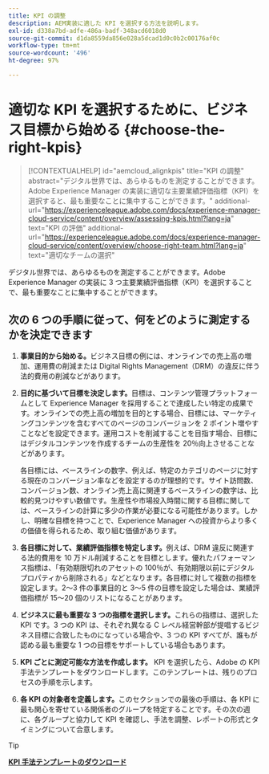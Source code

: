 ```yaml
---
title: KPI の調整
description: AEM実装に適した KPI を選択する方法を説明します。
exl-id: d338a7bd-adfe-486a-badf-348acd6018d0
source-git-commit: d1da8559da856e028a5dcad1d0c0b2c00176af0c
workflow-type: tm+mt
source-wordcount: '496'
ht-degree: 97%

---
```


# 適切な KPI を選択するために、ビジネス目標から始める {#choose-the-right-kpis}

>[!CONTEXTUALHELP]
>id="aemcloud_alignkpis"
>title="KPI の調整"
>abstract="デジタル世界では、あらゆるものを測定することができます。Adobe Experience Manager の実装に適切な主要業績評価指標（KPI）を選択すると、最も重要なことに集中することができます。"
>additional-url="https://experienceleague.adobe.com/docs/experience-manager-cloud-service/content/overview/assessing-kpis.html?lang=ja" text="KPI の評価"
>additional-url="https://experienceleague.adobe.com/docs/experience-manager-cloud-service/content/overview/choose-right-team.html?lang=ja" text="適切なチームの選択"

デジタル世界では、あらゆるものを測定することができます。Adobe Experience Manager の実装に 3 つ主要業績評価指標（KPI）を選択することで、最も重要なことに集中することができます。


## **次の 6 つの手順に従って、何をどのように測定するかを決定できます**


1. **事業目的から始める。**&#x200B;ビジネス目標の例には、オンラインでの売上高の増加、運用費の削減または Digital Rights Management（DRM）の違反に伴う法的費用の削減などがあります。

1. **目的に基づいて目標を決定します。**&#x200B;目標は、コンテンツ管理プラットフォームとして Experience Manager を採用することで達成したい特定の成果です。オンラインでの売上高の増加を目的とする場合、目標には、マーケティングコンテンツを含むすべてのページのコンバージョンを 2 ポイント増やすことなどを設定できます。運用コストを削減することを目指す場合、目標にはデジタルコンテンツを作成するチームの生産性を 20％向上させることなどがあります。

   各目標には、ベースラインの数字、例えば、特定のカテゴリのページに対する現在のコンバージョン率などを設定するのが理想的です。サイト訪問数、コンバージョン数、オンライン売上高に関連するベースラインの数字は、比較的見つけやすい数値です。生産性や市場投入時間に関する目標に関しては、ベースラインの計算に多少の作業が必要になる可能性があります。しかし、明確な目標を持つことで、Experience Manager への投資からより多くの価値を得られるため、取り組む価値があります。

1. **各目標に対して、業績評価指標を特定します。**&#x200B;例えば、DRM 違反に関連する法的費用を 10 万ドル削減することを目標とします。優れたパフォーマンス指標は、「有効期限切れのアセットの 100％が、有効期限以前にデジタルプロパティから削除される」などとなります。各目標に対して複数の指標を設定します。2～3 件の事業目的と 3～5 件の目標を設定した場合は、業績評価指標が 15～20 個のリストになることがあります。

1. **ビジネスに最も重要な 3 つの指標を選択します。**&#x200B;これらの指標は、選択した KPI です。3 つの KPI は、それぞれ異なる C レベル経営幹部が提唱するビジネス目標に合致したものになっている場合や、3 つの KPI すべてが、誰もが認める最も重要な 1 つの目標をサポートしている場合もあります。

1. **KPI ごとに測定可能な方法を作成します。** KPI を選択したら、Adobe の KPI 手法テンプレートをダウンロードします。このテンプレートは、残りのプロセスの手順を示します。

1. **各 KPI の対象者を定義します。**&#x200B;このセクションでの最後の手順は、各 KPI に最も関心を寄せている関係者のグループを特定することです。その次の週に、各グループと協力して KPI を確認し、手法を調整、レポートの形式とタイミングについて合意します。

>[!TIP]
>
>[**KPI 手法テンプレートのダウンロード**](https://experienceleague.adobe.com/welcome/aem/assets/img/KPI_Methodology_Template.png)
